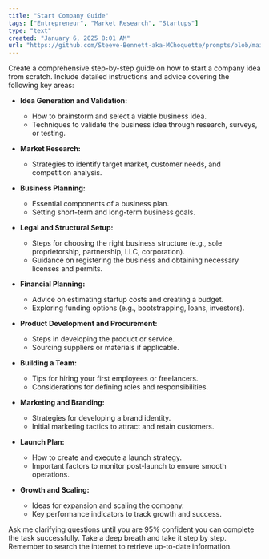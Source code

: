 ```yaml
---
title: "Start Company Guide"
tags: ["Entrepreneur", "Market Research", "Startups"]
type: "text"
created: "January 6, 2025 8:01 AM"
url: "https://github.com/Steeve-Bennett-aka-MChoquette/prompts/blob/main/start_company_guide.md"
---
```


Create a comprehensive step-by-step guide on how to start a company idea from scratch. Include detailed instructions and advice covering the following key areas:

- **Idea Generation and Validation:**
  - How to brainstorm and select a viable business idea.
  - Techniques to validate the business idea through research, surveys, or testing.

- **Market Research:**
  - Strategies to identify target market, customer needs, and competition analysis.

- **Business Planning:**
  - Essential components of a business plan.
  - Setting short-term and long-term business goals.

- **Legal and Structural Setup:**
  - Steps for choosing the right business structure (e.g., sole proprietorship, partnership, LLC, corporation).
  - Guidance on registering the business and obtaining necessary licenses and permits.

- **Financial Planning:**
  - Advice on estimating startup costs and creating a budget.
  - Exploring funding options (e.g., bootstrapping, loans, investors).

- **Product Development and Procurement:**
  - Steps in developing the product or service.
  - Sourcing suppliers or materials if applicable.

- **Building a Team:**
  - Tips for hiring your first employees or freelancers.
  - Considerations for defining roles and responsibilities.

- **Marketing and Branding:**
  - Strategies for developing a brand identity.
  - Initial marketing tactics to attract and retain customers.

- **Launch Plan:**
  - How to create and execute a launch strategy.
  - Important factors to monitor post-launch to ensure smooth operations.

- **Growth and Scaling:**
  - Ideas for expansion and scaling the company.
  - Key performance indicators to track growth and success.

Ask me clarifying questions until you are 95% confident you can complete the task successfully. Take a deep breath and take it step by step. Remember to search the internet to retrieve up-to-date information.